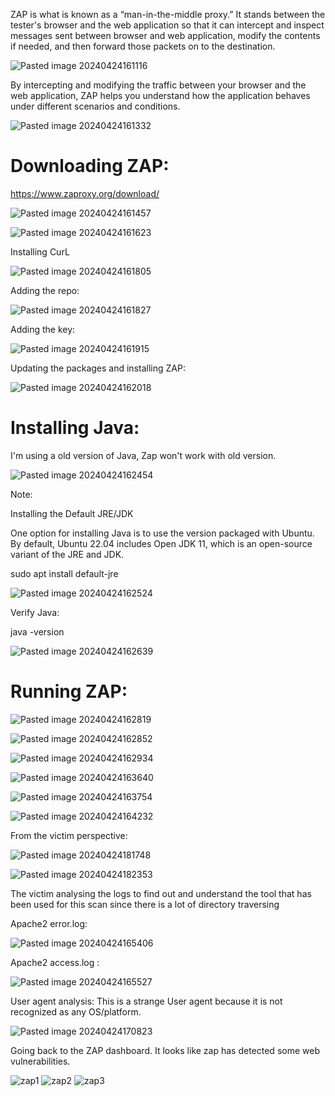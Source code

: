 ZAP is what is known as a “man-in-the-middle proxy.” It stands between the tester's browser and the web application so that it can intercept and inspect messages sent between browser and web application, modify the contents if needed, and then forward those packets on to the destination.

![Pasted image 20240424161116](https://github.com/lm3nitro/Projects/assets/55665256/b7946686-0ee5-4730-b63a-dfcab2af58e3)


By intercepting and modifying the traffic between your browser and the web application, ZAP helps you understand how the application behaves under different scenarios and conditions.

![Pasted image 20240424161332](https://github.com/lm3nitro/Projects/assets/55665256/491fb004-c9f1-4ef8-b5c5-d37c1cf9ce5c)



# Downloading ZAP:

https://www.zaproxy.org/download/

![Pasted image 20240424161457](https://github.com/lm3nitro/Projects/assets/55665256/0ed8a041-911a-48e8-8a8f-dfec01e18103)







![Pasted image 20240424161623](https://github.com/lm3nitro/Projects/assets/55665256/a957740d-aa71-44a3-a29f-0ac412d94cf9)


Installing CurL

![Pasted image 20240424161805](https://github.com/lm3nitro/Projects/assets/55665256/c6f78d5b-7d67-49e6-8c64-7564ae1b853f)


Adding the repo:

![Pasted image 20240424161827](https://github.com/lm3nitro/Projects/assets/55665256/80cb840b-a942-4602-80e8-8c9e3369aa96)

Adding the key:

![Pasted image 20240424161915](https://github.com/lm3nitro/Projects/assets/55665256/5d75ab7e-bbd4-48da-8bf8-c718bfad17b2)


Updating the packages  and installing ZAP:


![Pasted image 20240424162018](https://github.com/lm3nitro/Projects/assets/55665256/1370b8f3-4aeb-4375-bd20-7f83e911c97e)


# Installing Java:

I'm using a old version of Java, Zap won't work with old version.

![Pasted image 20240424162454](https://github.com/lm3nitro/Projects/assets/55665256/8d2e8ab3-13af-4ea7-8ff9-9fadbe47a9e8)



Note:

Installing the Default JRE/JDK

One option for installing Java is to use the version packaged with Ubuntu. By default, Ubuntu 22.04 includes Open JDK 11, which is an open-source variant of the JRE and JDK.



sudo apt install default-jre

![Pasted image 20240424162524](https://github.com/lm3nitro/Projects/assets/55665256/83bc0f1f-2c67-46b9-ba3d-086f3ccd3b5e)


Verify Java:

java -version

![Pasted image 20240424162639](https://github.com/lm3nitro/Projects/assets/55665256/c1eda971-a207-43bd-ae1a-76716087181f)


# Running ZAP:


![Pasted image 20240424162819](https://github.com/lm3nitro/Projects/assets/55665256/4335aa25-3afc-4b40-9a63-9f822338751f)


![Pasted image 20240424162852](https://github.com/lm3nitro/Projects/assets/55665256/e4c3b1eb-a59e-4785-8066-42c2f734f635)

![Pasted image 20240424162934](https://github.com/lm3nitro/Projects/assets/55665256/03cca604-3de9-4d92-8325-78bf723b6aba)




![Pasted image 20240424163640](https://github.com/lm3nitro/Projects/assets/55665256/ef5e0084-ff93-48df-996f-655d784e8cc0)


![Pasted image 20240424163754](https://github.com/lm3nitro/Projects/assets/55665256/2f46534b-4833-4a80-9b03-a00c9b67143f)

![Pasted image 20240424164232](https://github.com/lm3nitro/Projects/assets/55665256/2f7e80bd-d654-4c7a-a5f3-a2f04fd09bf8)



From the victim perspective:

![Pasted image 20240424181748](https://github.com/lm3nitro/Projects/assets/55665256/35ba6941-4847-4baa-8534-0c832a432827)


![Pasted image 20240424182353](https://github.com/lm3nitro/Projects/assets/55665256/20dd739f-b7f0-4bd2-b66c-157a06b42238)


The victim analysing the logs to find out and understand the tool that has been used for this scan since there is a lot of directory traversing 

Apache2 error.log:



![Pasted image 20240424165406](https://github.com/lm3nitro/Projects/assets/55665256/94ec6205-151d-4fd3-bc82-a0b7a496a328)


Apache2 access.log :


![Pasted image 20240424165527](https://github.com/lm3nitro/Projects/assets/55665256/ce5abbc3-fc2f-4b43-b967-ab040dd9951d)



User agent analysis:
This is a strange User agent because it is not recognized as any OS/platform. 



![Pasted image 20240424170823](https://github.com/lm3nitro/Projects/assets/55665256/a6816fc2-e022-47ac-ae7e-467c7fbec39d)

Going back to the ZAP dashboard. It looks like zap has detected some web vulnerabilities.

![zap1](https://github.com/lm3nitro/Projects/assets/55665256/e26173c4-590c-4d7f-b63e-58b7aa791958)
![zap2](https://github.com/lm3nitro/Projects/assets/55665256/23cf1390-2def-4949-9381-b86cc2a2323f)
![zap3](https://github.com/lm3nitro/Projects/assets/55665256/015482ae-0bf4-4076-a416-70e601999bf9)


